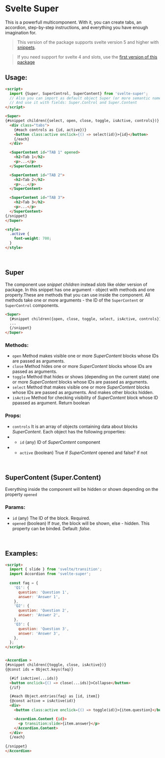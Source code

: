 # Svelte Super

This is a powerfull multicomponent. With it, you can create tabs, an accordion, step-by-step instructions, and everything you have enough imagination for.

> This version of the package supports svelte version 5 and higher with [snippets](https://svelte.dev/docs/svelte/snippet).

> If you need support for svelte 4 and slots, use the [first version of this package](https://github.com/HeadMad/svelte-super/blob/main/README.v1.md)


## Usage:

```html
<script>
  import {Super, SuperControl, SuperContent} from 'svelte-super';
  // Also you can import as default object Super (or more semantic name)
  // And use it with fields: Super.Control and Super.Content
</script>

<Super>
{#snippet children({select, open, close, toggle, isActive, controls})}
  <div class="tabs">
    {#each controls as {id, active})}
    <button class:active onclick={() => select(id)}>{id}</button>
    {/each}
  </div>

  <SuperContent id="TAB 1" opened>
    <h2>Tab 1</h2>
    <p>...</p>
  </SuperContent>

  <SuperContent id="TAB 2">
    <h2>Tab 2</h2>
    <p>...</p>
  </SuperContent>

  <SuperContent id="TAB 3">
    <h2>Tab 3</h2>
    <p>...</p>
  </SuperContent>
{/snippet}
</Super>

<style>
  .active {
    font-weight: 700;
  }
</style>
```
<br>



## Super

The component use _snippet children_ instead _slots_ like older version of package. In this snippet has one argument - object with methods and one property.These are methods that you can use inside the component. All methods take one or more arguments - the ID of the `SuperContent` or `SuperControl` components.

```html
<Super>
  {#snippet children({open, close, toggle, select, isActive, controls})}
  ...
  {/snippet}
</Super>
```

### Methods:

- `open` Method makes visible one or more _SuperContent_ blocks whose IDs are passed as arguments.
- `close` Method hides one or more _SuperContent_ blocks whose IDs are passed as arguments.
- `toggle` Method that hides or shows (depending on the current state) one or more _SuperContent_ blocks whose IDs are passed as arguments.
- `select` Method that makes visible one or more _SuperContent_ blocks whose IDs are passed as arguments. And makes other blocks hidden.
- `isActive` Method for checking visibility of _SuperContent_ block whose ID ppassed as argument. Return boolean

### Props:

- `controls` It is an array of objects containing data about blocks _SuperContent_. Each object has the following properties:
- - `id` (any) ID of _SuperContent_ component
- - `active` (boolean) True if _SuperContent_ opened and false? if not

<br>

## SuperContent (Super.Content)

Everything inside the component will be hidden or shown depending on the property `opened`

### Params:

- `id` (any) The ID of the block. Required.
- `opened` (boolean) If _true_, the block will be shown, else - hidden. This property can be binded. Default: _false_.


<br>

## Examples:

```html
<script>
  import { slide } from 'svelte/transition';
  import Accordion from 'svelte-super';
  
  const faq = {
    'Q1': {
      question: 'Question 1',
      answer: 'Answer 1',
    },
    'Q2': {
      question: 'Question 2',
      answer: 'Answer 2',
    },
    'Q3': {
      question: 'Question 3',
      answer: 'Answer 3',
    },
  };
</script>


<Accordion >
{#snippet children({toggle, close, isActive})}
{@const ids = Object.keys(faq)}

  {#if isActive(...ids)}
  <button onclick={() => close(...ids)}>Collapse</button>
  {/if}

  {#each Object.entries(faq) as [id, item]}
  {@const active = isActive(id)}
  <div>
    <button class:active onclick={() => toggle(id)}>{item.question}</button>

    <Accordion.Content {id}>
      <p transition:slide>{item.answer}</p>
    </Accordion.Content>
  </div>
  {/each}
  
{/snippet}
</Accordion>
```


